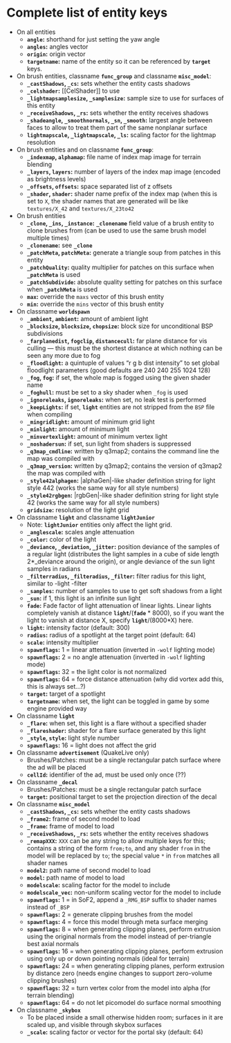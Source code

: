 Complete list of entity keys
============================

-   On all entities
    -   **`angle`:** shorthand for just setting the yaw angle
    -   **`angles`:** angles vector
    -   **`origin`:** origin vector
    -   **`targetname`:** name of the entity so it can be referenced by **`target`** keys.
-   On brush entities, classname **`func_group`** and classname **`misc_model`**:
    -   **`_castShadows`, `_cs`:** sets whether the entity casts shadows
    -   **`_celshader`:** [[CelShader]] to use
    -   **`_lightmapsamplesize`, `_samplesize`:** sample size to use for surfaces of this entity
    -   **`_receiveShadows`, `_rs`:** sets whether the entity receives shadows
    -   **`_shadeangle`, `_smoothnormals`, `_sn`, `_smooth`:** largest angle between faces to allow to treat them part of the same nonplanar surface
    -   **`lightmapscale`, `_lightmapscale`, `_ls`:** scaling factor for the lightmap resolution
-   On brush entities and on classname **`func_group`**:
    -   **`_indexmap`, `alphamap`:** file name of index map image for terrain blending
    -   **`_layers`, `layers`:** number of layers of the index map image (encoded as brightness levels)
    -   **`_offsets`, `offsets`:** space separated list of z offsets
    -   **`_shader`, `shader`:** shader name prefix of the index map (when this is set to `X`, the shader names that are generated will be like `textures/X_42` and `textures/X_23to42`
-   On brush entities
    -   **`_clone`, `_ins`, `_instance`:** **`_clonename`** field value of a brush entity to clone brushes from (can be used to use the same brush model multiple times)
    -   **`_clonename`:** see **`_clone`**
    -   **`_patchMeta`, `patchMeta`:** generate a triangle soup from patches in this entity
    -   **`_patchQuality`:** quality multiplier for patches on this surface when **`_patchMeta`** is used
    -   **`_patchSubdivide`:** absolute quality setting for patches on this surface when **`_patchMeta`** is used
    -   **`max`:** override the `maxs` vector of this brush entity
    -   **`min`:** override the `mins` vector of this brush entity
-   On classname **`worldspawn`**
    -   **`_ambient`, `ambient`:** amount of ambient light
    -   **`_blocksize`, `blocksize`, `chopsize`:** block size for unconditional BSP subdivisions
    -   **`_farplanedist`, `fogclip`, `distancecull`:** far plane distance for vis culling — this must be the shortest distance at which nothing can be seen any more due to fog
    -   **`_floodlight`:** a quintuple of values “r g b dist intensity” to set global floodlight parameters (good defaults are 240 240 255 1024 128)
    -   **`_fog`, `fog`:** if set, the whole map is fogged using the given shader name
    -   **`_foghull`:** must be set to a sky shader when `_fog` is used
    -   **`_ignoreleaks`, `ignoreleaks`:** when set, no leak test is performed
    -   **`_keepLights`:** if set, **`light`** entities are not stripped from the `BSP` file when compiling
    -   **`_mingridlight`:** amount of minimum grid light
    -   **`_minlight`:** amount of minimum light
    -   **`_minvertexlight`:** amount of minimum vertex light
    -   **`_noshadersun`:** if set, sun light from shaders is suppressed
    -   **`_q3map_cmdline`:** written by q3map2; contains the command line the map was compiled with
    -   **`_q3map_version`:** written by q3map2; contains the version of q3map2 the map was compiled with
    -   **`_style42alphagen`:** |alphaGen|-like shader definition string for light style 442 (works the same way for all style numbers)
    -   **`_style42rgbgen`:** |rgbGen|-like shader definition string for light style 42 (works the same way for all style numbers)
    -   **`gridsize`:** resolution of the light grid
-   On classname **`light`** and classname **`lightJunior`**
    -   Note: **`lightJunior`** entities only affect the light grid.
    -   **`_anglescale`:** scales angle attenuation
    -   **`_color`:** color of the light
    -   **`_deviance`, `_deviation`, `_jitter`:** position deviance of the samples of a regular light (distributes the light samples in a cube of side length 2\*\_deviance around the origin), or angle deviance of the sun light samples in radians
    -   **`_filterradius`, `_filteradius`, `_filter`:** filter radius for this light, similar to -light -filter
    -   **`_samples`:** number of samples to use to get soft shadows from a light
    -   **`_sun`:** if 1, this light is an infinite sun light
    -   **`fade`:** Fade factor of light attenuation of linear lights. Linear lights completely vanish at distance **`light`**/(**`fade`** \* 8000), so if you want the light to vanish at distance X, specify **`light`**/(8000\*X) here.
    -   **`light`:** intensity factor (default: 300)
    -   **`radius`:** radius of a spotlight at the target point (default: 64)
    -   **`scale`:** intensity multiplier
    -   **`spawnflags`:** 1 = linear attenuation (inverted in `-wolf` lighting mode)
    -   **`spawnflags`:** 2 = no angle attenuation (inverted in `-wolf` lighting mode)
    -   **`spawnflags`:** 32 = the light color is not normalized
    -   **`spawnflags`:** 64 = force distance attenuation (why did vortex add this, this is always set...?)
    -   **`target`:** target of a spotlight
    -   **`targetname`:** when set, the light can be toggled in game by some engine provided way
-   On classname **`light`**
    -   **`_flare`:** when set, this light is a flare without a specified shader
    -   **`_flareshader`:** shader for a flare surface generated by this light
    -   **`_style`, `style`:** light style number
    -   **`spawnflags`:** 16 = light does not affect the grid
-   On classname **`advertisement`** (QuakeLive only)
    -   Brushes/Patches: must be a single rectangular patch surface where the ad will be placed
    -   **`cellId`:** identifier of the ad, must be used only once (??)
-   On classname **`_decal`**
    -   Brushes/Patches: must be a single rectangular patch surface
    -   **`target`:** positional target to set the projection direction of the decal
-   On classname **`misc_model`**
    -   **`_castShadows`, `_cs`:** sets whether the entity casts shadows
    -   **`_frame2`:** frame of second model to load
    -   **`_frame`:** frame of model to load
    -   **`_receiveShadows`, `_rs`:** sets whether the entity receives shadows
    -   **`_remapXXX`:** `XXX` can be any string to allow multiple keys for this; contains a string of the form `from;to`, and any shader `from` in the model will be replaced by `to`; the special value `*` in `from` matches all shader names
    -   **`model2`:** path name of second model to load
    -   **`model`:** path name of model to load
    -   **`modelscale`:** scaling factor for the model to include
    -   **`modelscale_vec`:** non-uniform scaling vector for the model to include
    -   **`spawnflags`:** 1 = in SoF2, append a `_RMG_BSP` suffix to shader names instead of `_BSP`
    -   **`spawnflags`:** 2 = generate clipping brushes from the model
    -   **`spawnflags`:** 4 = force this model through meta surface merging
    -   **`spawnflags`:** 8 = when generating clipping planes, perform extrusion using the original normals from the model instead of per-triangle best axial normals
    -   **`spawnflags`:** 16 = when generating clipping planes, perform extrusion using only up or down pointing normals (ideal for terrain)
    -   **`spawnflags`:** 24 = when generating clipping planes, perform extrusion by distance zero (needs engine changes to support zero-volume clipping brushes)
    -   **`spawnflags`:** 32 = turn vertex color from the model into alpha (for terrain blending)
    -   **`spawnflags`:** 64 = do not let picomodel do surface normal smoothing
-   On classname **`_skybox`**
    -   To be placed inside a small otherwise hidden room; surfaces in it are scaled up, and visible through skybox surfaces
    -   **`_scale`:** scaling factor or vector for the portal sky (default: 64)

